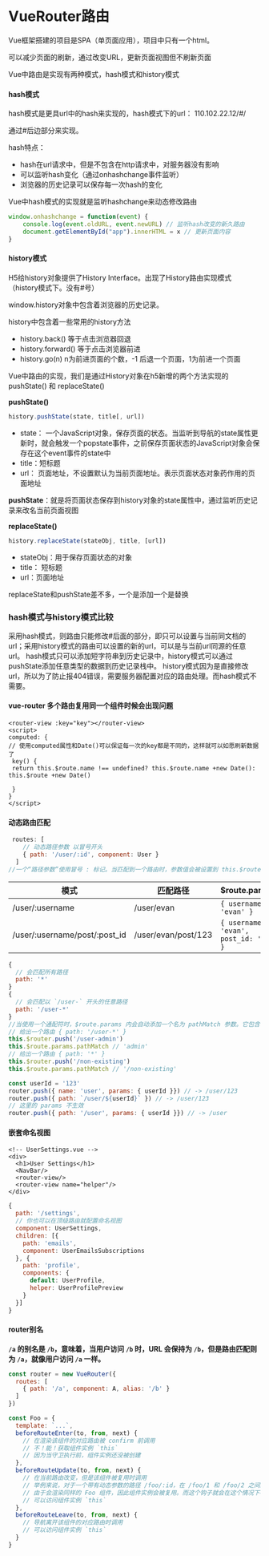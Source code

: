 # VueRouter路由

Vue框架搭建的项目是SPA（单页面应用），项目中只有一个html。

可以减少页面的刷新，通过改变URL，更新页面视图但不刷新页面

Vue中路由是实现有两种模式，hash模式和history模式

#### hash模式

hash模式是更具url中的hash来实现的，hash模式下的url： 110.102.22.12/#/

通过#后边部分来实现。

hash特点：

- hash在url请求中，但是不包含在http请求中，对服务器没有影响
- 可以监听hash变化（通过onhashchange事件监听）
- 浏览器的历史记录可以保存每一次hash的变化

Vue中hash模式的实现就是监听hashchange来动态修改路由

```js
window.onhashchange = function(event) {
	console.log(event.oldURL, event.newURL) // 监听hash改变的新久路由
	document.getElementById("app").innerHTML = x // 更新页面内容
}
```

#### history模式

H5给history对象提供了History Interface。出现了History路由实现模式（history模式下。没有#号）

window.history对象中包含着浏览器的历史记录。

history中包含着一些常用的history方法

- history.back() 等于点击浏览器回退
- history.forward() 等于点击浏览器前进
- history.go(n) n为前进页面的个数，-1 后退一个页面，1为前进一个页面

Vue中路由的实现，我们是通过History对象在h5新增的两个方法实现的 pushState() 和 replaceState()

**pushState()**

```js
history.pushState(state, title[, url])
```

- state： 一个JavaScript对象，保存页面的状态。当监听到导航的state属性更新时，就会触发一个popstate事件，之前保存页面状态的JavaScript对象会保存在这个event事件的state中
- title：短标题
- url： 页面地址，不设置默认为当前页面地址。表示页面状态对象药作用的页面地址

**pushState**：就是将页面状态保存到history对象的state属性中，通过监听历史记录来改名当前页面视图

**replaceState()**

```js
history.replaceState(stateObj, title, [url])
```

- stateObj：用于保存页面状态的对象
- title： 短标题
- url：页面地址

replaceState和pushState差不多，一个是添加一个是替换

### hash模式与history模式比较

采用hash模式，则路由只能修改#后面的部分，即只可以设置与当前同文档的url；采用history模式的路由可以设置的新的url，可以是与当前url同源的任意url。
hash模式只可以添加短字符串到历史记录中，history模式可以通过pushState添加任意类型的数据到历史记录栈中。
history模式因为是直接修改url，所以为了防止报404错误，需要服务器配置对应的路由处理。而hash模式不需要。



#### vue-router 多个路由复用同一个组件时候会出现问题



```vue
<router-view :key="key"></router-view>
<script>
computed: {
// 使用computed属性和Date()可以保证每一次的key都是不同的，这样就可以如愿刷新数据了
 key() {
 return this.$route.name !== undefined? this.$route.name +new Date(): this.$route +new Date()

 }
}
</script>
```



#### 动态路由匹配

```js
 routes: [
    // 动态路径参数 以冒号开头
    { path: '/user/:id', component: User }
  ]
//一个“路径参数”使用冒号 : 标记。当匹配到一个路由时，参数值会被设置到 this.$route.params，可以在每个组件内使用。于是，我们可以更新 User 的模板，输出当前用户的 ID：
```

| 模式                          | 匹配路径            | $route.params                          |
| ----------------------------- | ------------------- | -------------------------------------- |
| /user/:username               | /user/evan          | `{ username: 'evan' }`                 |
| /user/:username/post/:post_id | /user/evan/post/123 | `{ username: 'evan', post_id: '123' }` |

```js
{
  // 会匹配所有路径
  path: '*'
}
{
  // 会匹配以 `/user-` 开头的任意路径
  path: '/user-*'
}
//当使用一个通配符时，$route.params 内会自动添加一个名为 pathMatch 参数。它包含了 URL 通过通配符被匹配的部分：
// 给出一个路由 { path: '/user-*' }
this.$router.push('/user-admin')
this.$route.params.pathMatch // 'admin'
// 给出一个路由 { path: '*' }
this.$router.push('/non-existing')
this.$route.params.pathMatch // '/non-existing'
```



```js
const userId = '123'
router.push({ name: 'user', params: { userId }}) // -> /user/123
router.push({ path: `/user/${userId}` }) // -> /user/123
// 这里的 params 不生效
router.push({ path: '/user', params: { userId }}) // -> /user
```

#### 嵌套命名视图

```vue
<!-- UserSettings.vue -->
<div>
  <h1>User Settings</h1>
  <NavBar/>
  <router-view/>
  <router-view name="helper"/>
</div>
```

```js
{
  path: '/settings',
  // 你也可以在顶级路由就配置命名视图
  component: UserSettings,
  children: [{
    path: 'emails',
    component: UserEmailsSubscriptions
  }, {
    path: 'profile',
    components: {
      default: UserProfile,
      helper: UserProfilePreview
    }
  }]
}
```

#### router别名

**`/a` 的别名是 `/b`，意味着，当用户访问 `/b` 时，URL 会保持为 `/b`，但是路由匹配则为 `/a`，就像用户访问 `/a` 一样。**

```js
const router = new VueRouter({
  routes: [
    { path: '/a', component: A, alias: '/b' }
  ]
})
```

```js
const Foo = {
  template: `...`,
  beforeRouteEnter(to, from, next) {
    // 在渲染该组件的对应路由被 confirm 前调用
    // 不！能！获取组件实例 `this`
    // 因为当守卫执行前，组件实例还没被创建
  },
  beforeRouteUpdate(to, from, next) {
    // 在当前路由改变，但是该组件被复用时调用
    // 举例来说，对于一个带有动态参数的路径 /foo/:id，在 /foo/1 和 /foo/2 之间跳转的时候，
    // 由于会渲染同样的 Foo 组件，因此组件实例会被复用。而这个钩子就会在这个情况下被调用。
    // 可以访问组件实例 `this`
  },
  beforeRouteLeave(to, from, next) {
    // 导航离开该组件的对应路由时调用
    // 可以访问组件实例 `this`
  }
}
```

